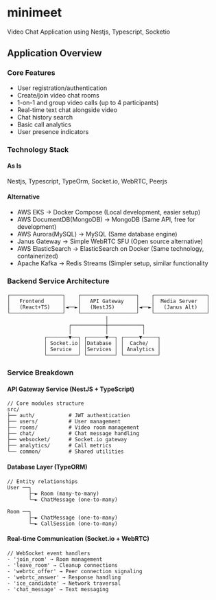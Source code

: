 # minimeet

Video Chat Application using Nestjs, Typescript, Socketio

## Application Overview

### Core Features

- User registration/authentication
- Create/join video chat rooms
- 1-on-1 and group video calls (up to 4 participants)
- Real-time text chat alongside video
- Chat history search
- Basic call analytics
- User presence indicators

### Technology Stack

#### As Is

Nestjs, Typescript, TypeOrm, Socket.io, WebRTC, Peerjs

#### Alternative

- AWS EKS -> Docker Compose (Local development, easier setup)
- AWS DocumentDB(MongoDB) -> MongoDB (Same API, free for development)
- AWS Aurora(MySQL) -> MySQL (Same database engine)
- Janus Gateway -> Simple WebRTC SFU (Open source alternative)
- AWS ElasticSearch -> ElasticSearch on Docker (Same technology, containerized)
- Apache Kafka -> Redis Streams (Simpler setup, similar functionality

### Backend Service Architecture

```
┌─────────────────┐    ┌──────────────────┐    ┌─────────────────┐
│   Frontend      │    │   API Gateway    │    │  Media Server   │
│   (React+TS)    │◄──►│   (NestJS)       │◄──►│   (Janus Alt)   │
└─────────────────┘    └──────────────────┘    └─────────────────┘
                                │
                    ┌───────────┼───────────┐
                    │           │           │
            ┌───────▼──┐ ┌──────▼──┐ ┌─────▼─────┐
            │ Socket.io│ │Database │ │  Cache/   │
            │ Service  │ │Services │ │ Analytics │
            └──────────┘ └─────────┘ └───────────┘
```

### Service Breakdown

#### API Gateway Service (NestJS + TypeScript)

```
// Core modules structure
src/
├── auth/           # JWT authentication
├── users/          # User management
├── rooms/          # Video room management
├── chat/           # Chat message handling
├── websocket/      # Socket.io gateway
├── analytics/      # Call metrics
└── common/         # Shared utilities

```

#### Database Layer (TypeORM)

```
// Entity relationships
User ──┐
       ├─► Room (many-to-many)
       └─► ChatMessage (one-to-many)

Room ──┐
       ├─► ChatMessage (one-to-many)
       └─► CallSession (one-to-many)

```

#### Real-time Communication (Socket.io + WebRTC)

```
// WebSocket event handlers
- 'join_room' → Room management
- 'leave_room' → Cleanup connections
- 'webrtc_offer' → Peer connection signaling
- 'webrtc_answer' → Response handling
- 'ice_candidate' → Network traversal
- 'chat_message' → Text messaging

```

